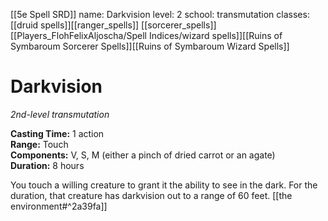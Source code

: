 [[5e Spell SRD]]
name: Darkvision
level: 2
school: transmutation
classes: [[druid spells]][[ranger_spells]]
         [[sorcerer_spells]]
         [[Players_FlohFelixAljoscha/Spell Indices/wizard spells]][[Ruins of Symbaroum Sorcerer Spells]][[Ruins of Symbaroum Wizard Spells]]

# Darkvision 
_2nd-level transmutation_ 

**Casting Time:** 1 action    
**Range:** Touch    
**Components:** V, S, M (either a pinch of dried carrot or an agate)    
**Duration:** 8 hours 

You touch a willing creature to grant it the ability to see in the dark. For the duration, that creature has darkvision out to a range of 60 feet.  [[the environment#^2a39fa]]